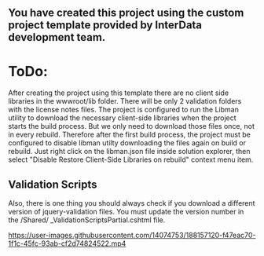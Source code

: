 ﻿## You have created this project using the custom project template provided by InterData development team.

# ToDo:

After creating the project using this template there are no client side libraries in the wwwroot/lib folder. There will be only  2 validation folders with the license notes files.
The project is configured to run the Libman utility to download the necessary client-side libraries when the project starts the build process. But we only need to download those files once, not in every rebuild.
Therefore after the first build process, the project must be configured to disable libman utilty downloading the files again on build or rebuild. Just right click on the libman.json file inside solution explorer, then select 
"Disable Restore Client-Side Libraries on rebuild" context menu item.

## Validation Scripts

Also, there is one thing you should always check if you download a different version of jquery-validation files. You must update the version number in the /Shared/ _ValidationScriptsPartial.cshtml file.

https://user-images.githubusercontent.com/14074753/188157120-f47eac70-1f1c-45fc-93ab-cf2d74824522.mp4